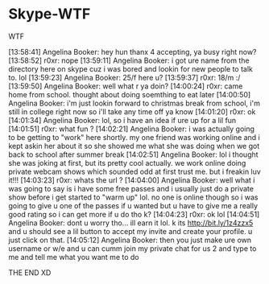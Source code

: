 Skype-WTF
=========

WTF

[13:58:41] Angelina Booker: hey hun thanx 4 accepting, ya busy right now?
[13:58:52] r0xr: nope
[13:59:11] Angelina Booker: i got ure name from the directory here on skype cuz i was bored and lookin for new people to talk to. lol
[13:59:23] Angelina Booker: 25/f here u?
[13:59:37] r0xr: 18/m :/
[13:59:50] Angelina Booker: well what r ya doin?
[14:00:24] r0xr: came home from school. thought about doing soemthing to eat later
[14:00:50] Angelina Booker: i'm just lookin forward to christmas break from school, i'm still in college right now so i'll take any time off ya know
[14:01:20] r0xr: ok
[14:01:34] Angelina Booker: lol, so i have an idea if ure up for a lil fun
[14:01:51] r0xr: what fun ?
[14:02:21] Angelina Booker: i was actually going to be getting to "work" here shortly. my one friend was working online and i kept askin her about it so she showed me what she was doing when we got back to school after summer break
[14:02:51] Angelina Booker: lol i thought she was joking at first, but its pretty cool actually. we work online doing private webcam shows which sounded odd at first trust me. but i freakin luv it!!!
[14:03:23] r0xr: whats the url ?
[14:04:00] Angelina Booker: well what i was going to say is i have some free passes and i usually just do a private show before i get started to "warm up" lol. no one is online though so i was going to give u one of the passes if u wanted but u have to give me a really good rating so i can get more if u do tho k?
[14:04:23] r0xr: ok lol
[14:04:51] Angelina Booker: dont u worry tho... ill earn it lol. k its http://bit.ly/1z4zzx5 and u should see a lil button to accept my invite and create your profile. u just click on that.
[14:05:12] Angelina Booker: then you just make ure own username or w/e and u can cumm join my private chat for us 2 and type to me and tell me what you want me to do

THE END XD

